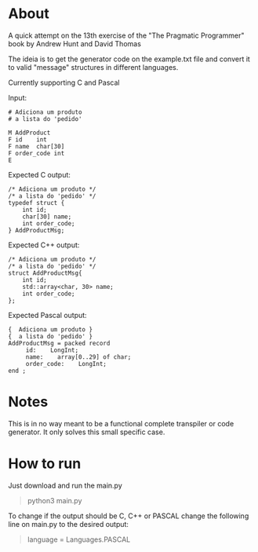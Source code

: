 # About
A quick attempt on the 13th exercise of the "The Pragmatic Programmer" book by Andrew Hunt and David Thomas


The ideia is to get the generator code on the example.txt file and convert it to valid "message" structures in different languages.

Currently supporting C and Pascal

Input:
```
# Adiciona um produto
# a lista do 'pedido'

M AddProduct
F id    int
F name  char[30]
F order_code int
E
```

Expected C output:
```
/* Adiciona um produto */
/* a lista do 'pedido' */
typedef struct {
    int id;
    char[30] name;
    int order_code;
} AddProductMsg;
```

Expected C++ output:
```
/* Adiciona um produto */
/* a lista do 'pedido' */
struct AddProductMsg{
    int id;
    std::array<char, 30> name;
    int order_code;
};
```

Expected Pascal output:
```
{  Adiciona um produto }
{  a lista do 'pedido' }
AddProductMsg = packed record
     id:    LongInt;
     name:    array[0..29] of char;
     order_code:    LongInt;
end ;
```
# Notes
This is in no way meant to be a functional complete transpiler or code generator. It only solves this small specific case.
# How to run
Just download and run the main.py
> python3 main.py

To change if the output should be C, C++ or PASCAL change the following line on main.py to the desired output:
> language = Languages.PASCAL
